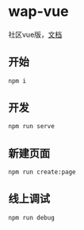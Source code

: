 # wap-vue

社区vue版，[文档](https://github.com/466023746/vue-template/blob/master/DOC.md)

## 开始

```bash
npm i
```

## 开发

```bash
npm run serve
```

## 新建页面

```bash
npm run create:page
```

## 线上调试

```bash
npm run debug
```
